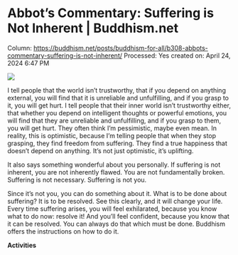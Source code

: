 # Abbot’s Commentary: Suffering is Not Inherent | Buddhism.net

Column: https://buddhism.net/posts/buddhism-for-all/b308-abbots-commentary-suffering-is-not-inherent/
Processed: Yes
created on: April 24, 2024 6:47 PM

![](https://buddhism.net/wp-content/uploads/2022/02/soryu_looking_out.jpg)

I tell people that the world isn’t trustworthy, that if you depend on anything external, you will find that it is unreliable and unfulfilling, and if you grasp to it, you will get hurt. I tell people that their inner world isn’t trustworthy either, that whether you depend on intelligent thoughts or powerful emotions, you will find that they are unreliable and unfulfilling, and if you grasp to them, you will get hurt. They often think I’m pessimistic, maybe even mean. In reality, this is optimistic, because I’m telling people that when they stop grasping, they find freedom from suffering. They find a true happiness that doesn’t depend on anything. It’s not just optimistic, it’s uplifting.

It also says something wonderful about you personally. If suffering is not inherent, you are not inherently flawed. You are not fundamentally broken. Suffering is not necessary. Suffering is not you.

Since it’s not you, you can do something about it. What is to be done about suffering? It is to be resolved. See this clearly, and it will change your life. Every time suffering arises, you will feel exhilarated, because you know what to do now: resolve it! And you’ll feel confident, because you know that it can be resolved. You can always do that which must be done. Buddhism offers the instructions on how to do it.

**Activities**